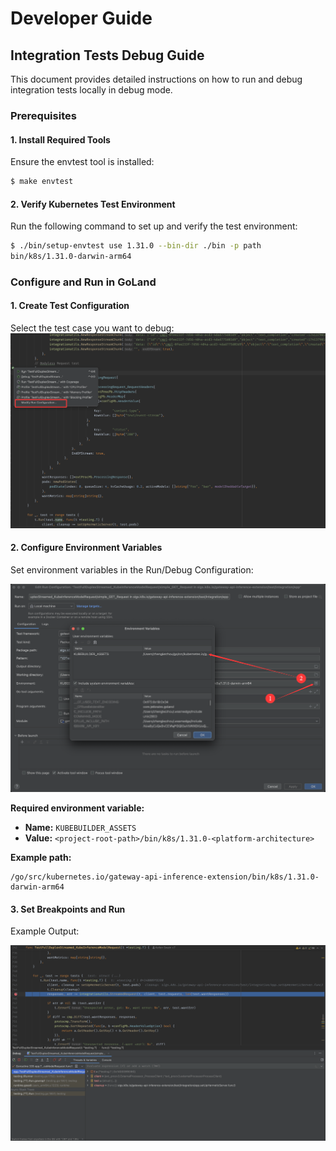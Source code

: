 # Developer Guide

## Integration Tests Debug Guide
This document provides detailed instructions on how to run and debug integration tests locally in debug mode.

### Prerequisites

#### 1. Install Required Tools
Ensure the envtest tool is installed:
```bash
$ make envtest
```

#### 2. Verify Kubernetes Test Environment
Run the following command to set up and verify the test environment:
```bash
$ ./bin/setup-envtest use 1.31.0 --bin-dir ./bin -p path
bin/k8s/1.31.0-darwin-arm64
```

### Configure and Run in GoLand

#### 1. Create Test Configuration
Select the test case you want to debug:
![](../images/modify-run-configuration.png)

#### 2. Configure Environment Variables
Set environment variables in the Run/Debug Configuration:

![](../images/edit-environment-variables.png)

**Required environment variable:**

- **Name:** `KUBEBUILDER_ASSETS`
- **Value:** `<project-root-path>/bin/k8s/1.31.0-<platform-architecture>`

**Example path:**
```
/go/src/kubernetes.io/gateway-api-inference-extension/bin/k8s/1.31.0-darwin-arm64
```

#### 3. Set Breakpoints and Run

Example Output:

![](../images/running-example.png)
